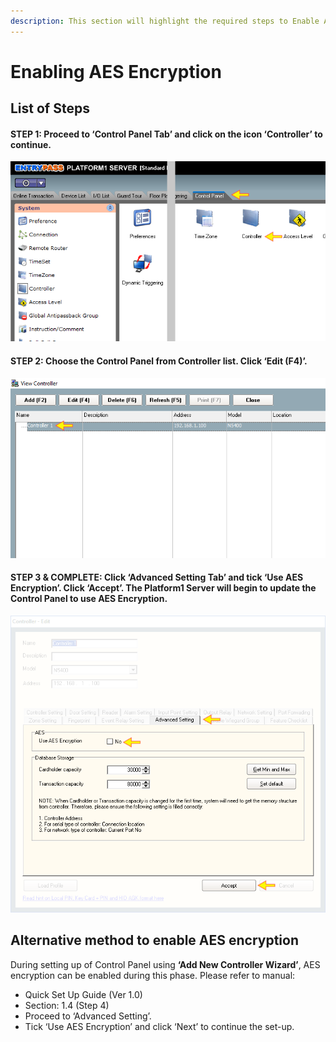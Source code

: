 ```yaml
---
description: This section will highlight the required steps to Enable AES Encryption
---
```


# Enabling AES Encryption

## List of Steps

#### STEP 1: Proceed to ‘Control Panel Tab’ and click on the icon ‘Controller’ to continue.

![](../.gitbook/assets/untitled1a%20%285%29.png)



#### STEP 2: Choose the Control Panel from Controller list. Click ‘Edit \(F4\)’.

![](../.gitbook/assets/untitled6b.png)



#### STEP 3 & COMPLETE: Click ‘Advanced Setting Tab’ and tick ‘Use AES Encryption’. Click ‘Accept’. The Platform1 Server will begin to update the Control Panel to use AES Encryption.

![](../.gitbook/assets/untitled7b.png)

## Alternative method to enable AES encryption

During setting up of Control Panel using **‘Add New Controller Wizard’**, AES encryption can be enabled during this phase. Please refer to manual: 

* Quick Set Up Guide \(Ver 1.0\)
* Section: 1.4 \(Step 4\) 
* Proceed to ‘Advanced Setting’. 
* Tick ‘Use AES Encryption’ and click ‘Next’ to continue the set-up.



